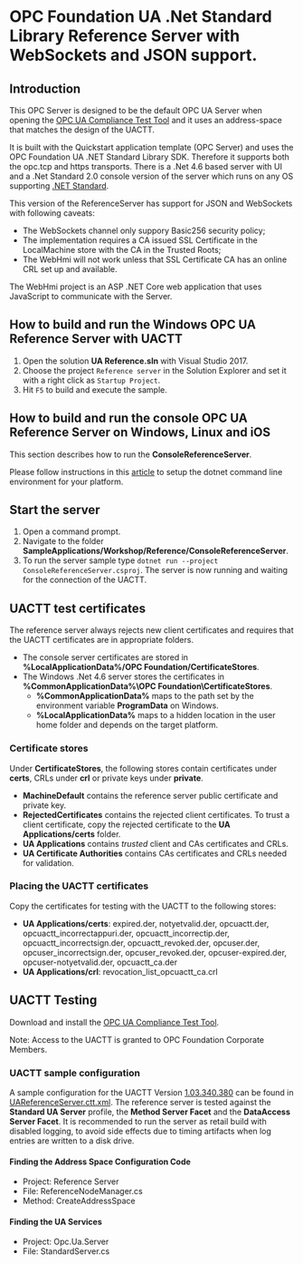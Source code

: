 # OPC Foundation UA .Net Standard Library Reference Server with WebSockets and JSON support.

## Introduction
This OPC Server is designed to be the default OPC UA Server when opening the [OPC UA Compliance Test Tool](https://opcfoundation.org/developer-tools/certification-test-tools/opc-ua-compliance-test-tool-uactt/) and it uses an address-space that matches the design of the UACTT. 

It is built with the Quickstart application template (OPC Server) and uses the OPC Foundation UA .NET Standard Library SDK. Therefore it supports both the opc.tcp and https transports. There is a .Net 4.6 based server with UI and a .Net Standard 2.0 console version of the server which runs on any OS supporting [.NET Standard](https://docs.microsoft.com/en-us/dotnet/articles/standard).

This version of the ReferenceServer has support for JSON and WebSockets with following caveats:
 * The WebSockets channel only suppory Basic256 security policy;
 * The implementation requires a CA issued SSL Certificate in the LocalMachine store with the CA in the Trusted Roots;
 * The WebHmi will not work unless that SSL Certificate CA has an online CRL set up and available.

The WebHmi project is an ASP .NET Core web application that uses JavaScript to communicate with the Server.

## How to build and run the Windows OPC UA Reference Server with UACTT
1. Open the solution **UA Reference.sln** with Visual Studio 2017.
2. Choose the project `Reference server` in the Solution Explorer and set it with a right click as `Startup Project`.
3. Hit `F5` to build and execute the sample.

## How to build and run the console OPC UA Reference Server on Windows, Linux and iOS
This section describes how to run the **ConsoleReferenceServer**.

Please follow instructions in this [article](https://aka.ms/dotnetcoregs) to setup the dotnet command line environment for your platform. 

## Start the server 
1. Open a command prompt.
2. Navigate to the folder **SampleApplications/Workshop/Reference/ConsoleReferenceServer**.
3. To run the server sample type `dotnet run --project ConsoleReferenceServer.csproj`. The server is now running and waiting for the connection of the UACTT. 

## UACTT test certificates
The reference server always rejects new client certificates and requires that the UACTT certificates are in appropriate folders. 
- The console server certificates are stored in **%LocalApplicationData%/OPC Foundation/CertificateStores**.
- The Windows .Net 4.6 server stores the certificates in **%CommonApplicationData%\OPC Foundation\CertificateStores**.
    - **%CommonApplicationData%** maps to the path set by the environment variable **ProgramData** on Windows.  
    - **%LocalApplicationData%** maps to a hidden location in the user home folder and depends on the target platform.

### Certificate stores
Under **CertificateStores**, the following stores contain certificates under **certs**, CRLs under **crl** or private keys under **private**.
- **MachineDefault** contains the reference server public certificate and private key.
- **RejectedCertificates** contains the rejected client certificates. To trust a client certificate, copy the rejected certificate to the **UA Applications/certs** folder.
- **UA Applications** contains *trusted* client and CAs certificates and CRLs.
- **UA Certificate Authorities** contains CAs certificates and CRLs needed for validation.

### Placing the UACTT certificates
Copy the certificates for testing with the UACTT to the following stores:
- **UA Applications/certs**: expired.der, notyetvalid.der, opcuactt.der, opcuactt_incorrectappuri.der, opcuactt_incorrectip.der, opcuactt_incorrectsign.der, opcuactt_revoked.der, opcuser.der, opcuser_incorrectsign.der, opcuser_revoked.der, opcuser-expired.der, opcuser-notyetvalid.der, opcuactt_ca.der
- **UA Applications/crl**: revocation_list_opcuactt_ca.crl

## UACTT Testing
Download and install the [OPC UA Compliance Test Tool](https://opcfoundation.org/developer-tools/certification-test-tools/ua-compliance-test-tool-uactt/). 

Note: Access to the UACTT is granted to OPC Foundation Corporate Members.

### UACTT sample configuration
A sample configuration for the UACTT Version [1.03.340.380](https://opcfoundation.org/developer-tools/certification-test-tools/ua-compliance-test-tool-uactt/) can be found in [UAReferenceServer.ctt.xml](UAReferenceServer.ctt.xml). The reference server is tested against the **Standard UA Server** profile, the **Method Server Facet** and the **DataAccess Server Facet**. It is recommended to run the server as retail build with disabled logging, to avoid side effects due to timing artifacts when log entries are written to a disk drive. 

#### Finding the Address Space Configuration Code
- Project: Reference Server
- File: ReferenceNodeManager.cs
- Method: CreateAddressSpace

#### Finding the UA Services
- Project: Opc.Ua.Server
- File: StandardServer.cs


